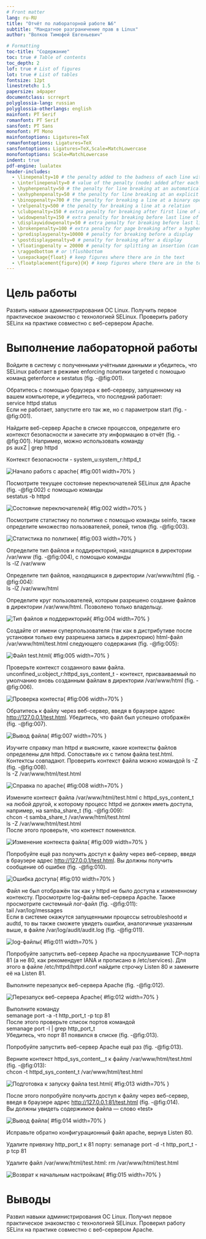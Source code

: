 ```yaml
---
# Front matter
lang: ru-RU
title: "Отчёт по лабораторной работе №6"
subtitle: "Мандатное разграничение прав в Linux"
author: "Волков Тимофей Евгеньевич"

# Formatting
toc-title: "Содержание"
toc: true # Table of contents
toc_depth: 2
lof: true # List of figures
lot: true # List of tables
fontsize: 12pt
linestretch: 1.5
papersize: a4paper
documentclass: scrreprt
polyglossia-lang: russian 
polyglossia-otherlangs: english
mainfont: PT Serif
romanfont: PT Serif
sansfont: PT Sans
monofont: PT Mono
mainfontoptions: Ligatures=TeX
romanfontoptions: Ligatures=TeX
sansfontoptions: Ligatures=TeX,Scale=MatchLowercase
monofontoptions: Scale=MatchLowercase
indent: true
pdf-engine: lualatex
header-includes:
  - \linepenalty=10 # the penalty added to the badness of each line within a paragraph (no associated penalty node) Increasing the value makes tex try to have fewer lines in the paragraph.
  - \interlinepenalty=0 # value of the penalty (node) added after each line of a paragraph.
  - \hyphenpenalty=50 # the penalty for line breaking at an automatically inserted hyphen
  - \exhyphenpenalty=50 # the penalty for line breaking at an explicit hyphen
  - \binoppenalty=700 # the penalty for breaking a line at a binary operator
  - \relpenalty=500 # the penalty for breaking a line at a relation
  - \clubpenalty=150 # extra penalty for breaking after first line of a paragraph
  - \widowpenalty=150 # extra penalty for breaking before last line of a paragraph
  - \displaywidowpenalty=50 # extra penalty for breaking before last line before a display math
  - \brokenpenalty=100 # extra penalty for page breaking after a hyphenated line
  - \predisplaypenalty=10000 # penalty for breaking before a display
  - \postdisplaypenalty=0 # penalty for breaking after a display
  - \floatingpenalty = 20000 # penalty for splitting an insertion (can only be split footnote in standard LaTeX)
  - \raggedbottom # or \flushbottom
  - \usepackage{float} # keep figures where there are in the text
  - \floatplacement{figure}{H} # keep figures where there are in the text
---
```


# Цель работы

Развить навыки администрирования ОС Linux. 
Получить первое практическое знакомство с технологией SELinux.
Проверить работу SELinx на практике совместно с веб-сервером Apache.

# Выполнение лабораторной работы

Войдите в систему с полученными учётными данными и убедитесь, что
SELinux работает в режиме enforcing политики targeted с помощью команд 
getenforce и sestatus 
(fig. -@fig:001).  

Обратитесь с помощью браузера к веб-серверу, запущенному на вашем
компьютере, и убедитесь, что последний работает:  
service httpd status  
Если не работает, запустите его так же, но с параметром start (fig. -@fig:001).   

Найдите веб-сервер Apache в списке процессов, определите его контекст
безопасности и занесите эту информацию в отчёт (fig. -@fig:001). 
Например, можно использовать команду  
ps auxZ | grep httpd  

Контекст безопасности - system_u:system_r:httpd_t

![Начало работs с apache](image/1.jpg){ #fig:001 width=70% }

Посмотрите текущее состояние переключателей SELinux для Apache (fig. -@fig:002) с
помощью команды  
sestatus -b httpd

![Состояние переключателей](image/2.jpg){ #fig:002 width=70% }  

Посмотрите статистику по политике с помощью команды seinfo, также
определите множество пользователей, ролей, типов (fig. -@fig:003).  

![Статистика по политике](image/3.jpg){ #fig:003 width=70% }

Определите тип файлов и поддиректорий, находящихся в директории
/var/www (fig. -@fig:004), с помощью команды  
ls -lZ /var/www  

Определите тип файлов, находящихся в директории /var/www/html (fig. -@fig:004):  
ls -lZ /var/www/html  

Определите круг пользователей, которым разрешено создание файлов в
директории /var/www/html. Позволено только владельцу. 

![Тип файлов и поддерикторий](image/4.jpg){ #fig:004 width=70% }

Создайте от имени суперпользователя 
(так как в дистрибутиве после установки только ему разрешена запись в директорию) 
html-файл /var/www/html/test.html следующего содержания 
(fig. -@fig:005):  

![Файл test.html](image/5.jpg){ #fig:005 width=70% }

Проверьте контекст созданного вами файла.  
unconfined_u:object_r:httpd_sys_content_t - контекст,
присваиваемый по умолчанию вновь созданным файлам в директории
/var/www/html (fig. -@fig:006).   

![Проверка контеста](image/6.jpg){ #fig:006 width=70% }

Обратитесь к файлу через веб-сервер, введя в браузере адрес
http://127.0.0.1/test.html. Убедитесь, что файл был успешно отображён (fig. -@fig:007).  

![Вывод файла](image/7.jpg){ #fig:007 width=70% }

Изучите справку man httpd и выясните, какие контексты файлов определены для httpd. 
Сопоставьте их с типом файла
test.html. Контектсы совпадают.
Проверить контекст файла можно командой ls -Z (fig. -@fig:008).  
ls -Z /var/www/html/test.html  

![Справка по apache](image/8.jpg){ #fig:008 width=70% }

Измените контекст файла /var/www/html/test.html с
httpd_sys_content_t на любой другой, к которому процесс httpd не
должен иметь доступа, например, на samba_share_t (fig. -@fig:009):  
chcon -t samba_share_t /var/www/html/test.html  
ls -Z /var/www/html/test.html  
После этого проверьте, что контекст поменялся.  

![Изменение контекста файла](image/9.jpg){ #fig:009 width=70% }

Попробуйте ещё раз получить доступ к файлу через веб-сервер, введя в
браузере адрес http://127.0.0.1/test.html. Вы должны получить
сообщение об ошибке (fig. -@fig:010).  

![Ошибка доступа](image/10.jpg){ #fig:010 width=70% }

Файл не был отображён так как у httpd не было доступа к измененному контексту.
Просмотрите log-файлы веб-сервера Apache. Также просмотрите системный лог-файл (fig. -@fig:011):  
tail /var/log/messages   
Если в системе окажутся запущенными процессы setroubleshootd и
audtd, то вы также сможете увидеть ошибки, аналогичные указанным
выше, в файле /var/log/audit/audit.log (fig. -@fig:011).

![log-файлы](image/11.jpg){ #fig:011 width=70% }

Попробуйте запустить веб-сервер Apache на прослушивание ТСР-порта
81 (а не 80, как рекомендует IANA и прописано в /etc/services). Для
этого в файле /etc/httpd/httpd.conf найдите строчку Listen 80 и
замените её на Listen 81.  

Выполните перезапуск веб-сервера Apache (fig. -@fig:012). 

![Перезапуск веб-сервера Apache](image/12.jpg){ #fig:012 width=70% }

Выполните команду  
semanage port -a -t http_port_t -р tcp 81  
После этого проверьте список портов командой  
semanage port -l | grep http_port_t  
Убедитесь, что порт 81 появился в списке (fig. -@fig:013).  

Попробуйте запустить веб-сервер Apache ещё раз (fig. -@fig:013).  

Верните контекст httpd_sys_cоntent__t к файлу /var/www/html/test.html (fig. -@fig:013):  
chcon -t httpd_sys_content_t /var/www/html/test.html  

![Подготовка к запуску файла test.html](image/13.jpg){ #fig:013 width=70% }
  
После этого попробуйте получить доступ к файлу через веб-сервер, 
введя в браузере адрес http://127.0.0.1:81/test.html (fig. -@fig:014).  
Вы должны увидеть содержимое файла — слово «test»  

![Вывод файла](image/14.jpg){ #fig:014 width=70% }

Исправьте обратно конфигурационный файл apache, вернув Listen 80.  

Удалите привязку http_port_t к 81 порту:
semanage port -d -t http_port_t -p tcp 81

Удалите файл /var/www/html/test.html:
rm /var/www/html/test.html  

![Возврат к начальным настройкам](image/15.jpg){ #fig:015 width=70% }

# Выводы

Развил навыки администрирования ОС Linux. 
Получил первое практическое знакомство с технологией SELinux.
Проверил работу SELinx на практике совместно с веб-сервером Apache.
